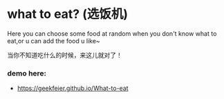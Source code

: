 # what to eat? (选饭机)

Here you can choose some food at random when you don't know what to eat,or u can add the food u like~

当你不知道吃什么的时候，来这儿就对了！

<h3>demo here:</h3>
<ul>
	<li>
		<a href="https://geekfeier.github.io/What-to-eat/">https://geekfeier.github.io/What-to-eat</a>
	</li> 
</ul>
